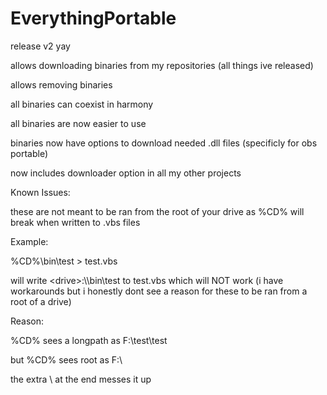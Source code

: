 # EverythingPortable

release v2 yay

allows downloading binaries from my repositories (all things ive released)

allows removing binaries

all binaries can coexist in harmony

all binaries are now easier to use

binaries now have options to download needed .dll files (specificly for obs portable)

now includes downloader option in all my other projects

Known Issues:

these are not meant to be ran from the root of your drive as %CD% will break when written to .vbs files

Example:

%CD%\bin\test > test.vbs

will write \<drive\>:\\\\bin\test to test.vbs which will NOT work (i have workarounds but i honestly dont see a reason for these to be ran from a root of a drive)

Reason:

%CD% sees a longpath as F:\\test\\test

but %CD% sees root as F:\\

the extra \\ at the end messes it up
